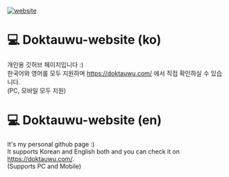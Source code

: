 <a href="https://doktauwu.com">![website](https://user-images.githubusercontent.com/98882733/152156031-cc03d2fb-2b62-4d51-a6bf-9c931259d20a.png)</a>
# 💻 Doktauwu-website (ko)

개인용 깃허브 페이지입니다 :)  
한국어와 영어를 모두 지원하며 https://doktauwu.com/ 에서 직접 확인하실 수 있습니다.  
(PC, 모바일 모두 지원)

# 💻 Doktauwu-website (en)

It's my personal github page :)  
It supports Korean and English both and you can check it on https://doktauwu.com/.  
(Supports PC and Mobile)
